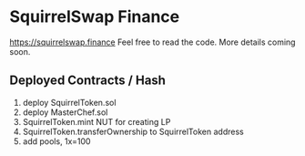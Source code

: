# SquirrelSwap Finance

https://squirrelswap.finance Feel free to read the code. More details coming soon.

## Deployed Contracts / Hash
1) deploy SquirrelToken.sol
2) deploy MasterChef.sol
3) SquirrelToken.mint NUT for creating LP
4) SquirrelToken.transferOwnership to SquirrelToken address
4) add pools, 1x=100

